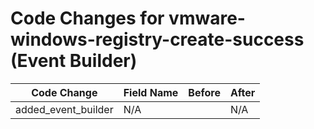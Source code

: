 # Code Changes for vmware-windows-registry-create-success (Event Builder)

| Code Change | Field Name | Before | After |
|-------------|------------|--------|-------|
| added_event_builder | N/A |  | N/A |